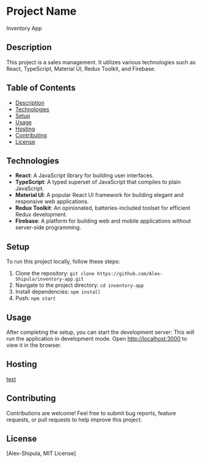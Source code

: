 # Project Name
Inventory App

## Description
This project is a sales management. It utilizes various technologies such as React, TypeScript, Material UI, Redux Toolkit, and Firebase.

## Table of Contents
- [Description](#description)
- [Technologies](#technologies)
- [Setup](#setup)
- [Usage](#usage)
- [Hosting](#hosting)
- [Contributing](#contributing)
- [License](#license)

## Technologies
- **React**: A JavaScript library for building user interfaces.
- **TypeScript**: A typed superset of JavaScript that compiles to plain JavaScript.
- **Material UI**: A popular React UI framework for building elegant and responsive web applications.
- **Redux Toolkit**: An opinionated, batteries-included toolset for efficient Redux development.
- **Firebase**: A platform for building web and mobile applications without server-side programming.

## Setup
To run this project locally, follow these steps:
1. Clone the repository: `git clone https://github.com/Alex-Shipula/inventory-app.git`
2. Navigate to the project directory: `cd inventory-app`
3. Install dependencies: `npm install`
4. Push: `npm start`

## Usage
After completing the setup, you can start the development server:
This will run the application in development mode. Open [http://localhost:3000](http://localhost:3000) to view it in the browser.

## Hosting
[text](https://inventory-remote.web.app/)

## Contributing
Contributions are welcome! Feel free to submit bug reports, feature requests, or pull requests to help improve this project.

## License
[Alex-Shipula, MIT License]